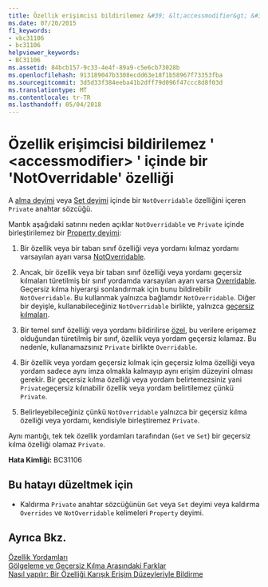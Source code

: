 ```yaml
---
title: Özellik erişimcisi bildirilemez &#39; &lt;accessmodifier&gt; &#39; içinde bir &#39;NotOverridable&#39; özelliği
ms.date: 07/20/2015
f1_keywords:
- vbc31106
- bc31106
helpviewer_keywords:
- BC31106
ms.assetid: 84bcb157-9c33-4e4f-89a9-c5e6cb73028b
ms.openlocfilehash: 913189047b3308ecdd63e18f1b58967f73353fba
ms.sourcegitcommit: 3d5d33f384eeba41b2dff79d096f47ccc8d8f03d
ms.translationtype: MT
ms.contentlocale: tr-TR
ms.lasthandoff: 05/04/2018
---
```

# <a name="property-accessors-cannot-be-declared-39ltaccessmodifiergt39-in-a-39notoverridable39-property"></a>Özellik erişimcisi bildirilemez &#39; &lt;accessmodifier&gt; &#39; içinde bir &#39;NotOverridable&#39; özelliği
A [alma deyimi](../../visual-basic/language-reference/statements/get-statement.md) veya [Set deyimi](../../visual-basic/language-reference/statements/set-statement.md) içinde bir `NotOverridable` özelliğini içeren `Private` anahtar sözcüğü.  
  
 Mantık aşağıdaki satırını neden açıklar `NotOverridable` ve `Private` içinde birleştirilemez bir [Property deyimi](../../visual-basic/language-reference/statements/property-statement.md):  
  
1.  Bir özellik veya bir taban sınıf özelliği veya yordamı kılmaz yordamı varsayılan ayarı varsa [NotOverridable](../../visual-basic/language-reference/modifiers/notoverridable.md).  
  
2.  Ancak, bir özellik veya bir taban sınıf özelliği veya yordamı geçersiz kılmaları türetilmiş bir sınıf yordamda varsayılan ayarı varsa [Overridable](../../visual-basic/language-reference/modifiers/overridable.md). Geçersiz kılma hiyerarşi sonlandırmak için bunu bildirebilir `NotOverridable`. Bu kullanmak yalnızca bağlamdır `NotOverridable`. Diğer bir deyişle, kullanabileceğiniz `NotOverridable` birlikte, yalnızca [geçersiz kılmaları](../../visual-basic/language-reference/modifiers/overrides.md).  
  
3.  Bir temel sınıf özelliği veya yordamı bildirilirse [özel](../../visual-basic/language-reference/modifiers/private.md), bu verilere erişemez olduğundan türetilmiş bir sınıf, özellik veya yordam geçersiz kılamaz. Bu nedenle, kullanamazsınız `Private` birlikte `Overridable`.  
  
4.  Bir özellik veya yordam geçersiz kılmak için geçersiz kılma özelliği veya yordam sadece aynı imza olmakla kalmayıp aynı erişim düzeyini olması gerekir. Bir geçersiz kılma özelliği veya yordam belirtemezsiniz yani `Private`geçersiz kılınabilir özellik veya yordam belirtilemez çünkü `Private`.  
  
5.  Belirleyebileceğiniz çünkü `NotOverridable` yalnızca bir geçersiz kılma özelliği veya yordamı, kendisiyle birleştiremez `Private`.  
  
 Aynı mantığı, tek tek özellik yordamları tarafından (`Get` ve `Set`) bir geçersiz kılma özelliği olamaz `Private`.  
  
 **Hata Kimliği:** BC31106  
  
## <a name="to-correct-this-error"></a>Bu hatayı düzeltmek için  
  
-   Kaldırma `Private` anahtar sözcüğünün `Get` veya `Set` deyimi veya kaldırma `Overrides` ve `NotOverridable` kelimeleri `Property` deyimi.  
  
## <a name="see-also"></a>Ayrıca Bkz.  
 [Özellik Yordamları](../../visual-basic/programming-guide/language-features/procedures/property-procedures.md)  
 [Gölgeleme ve Geçersiz Kılma Arasındaki Farklar](../../visual-basic/programming-guide/language-features/declared-elements/differences-between-shadowing-and-overriding.md)  
 [Nasıl yapılır: Bir Özelliği Karışık Erişim Düzeyleriyle Bildirme](../../visual-basic/programming-guide/language-features/procedures/how-to-declare-a-property-with-mixed-access-levels.md)

